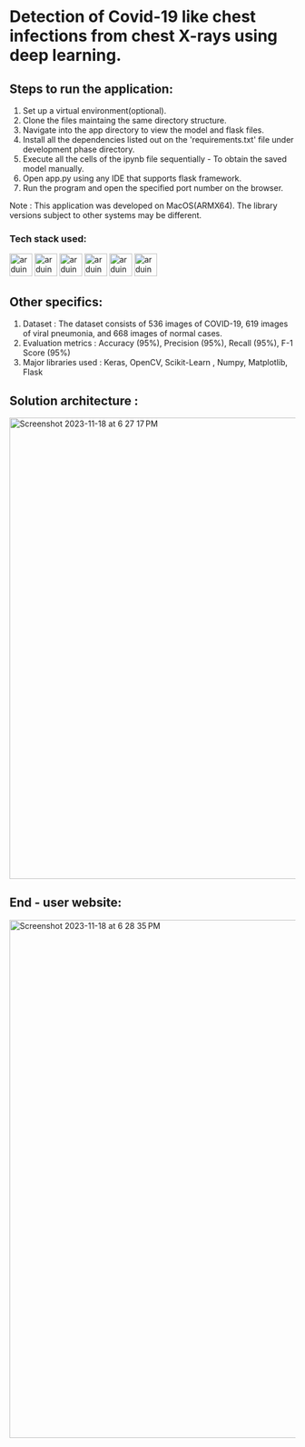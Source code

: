 # Detection of Covid-19 like chest infections from chest X-rays using deep learning.


## Steps to run the application:
1. Set up a virtual environment(optional).
2. Clone the files maintaing the same directory structure.
3. Navigate into the app directory to view the model and flask files.
4. Install all the dependencies listed out on the 'requirements.txt' file under development phase directory.
5. Execute all the cells of the ipynb file sequentially - To obtain the saved model manually.
6. Open app.py using any IDE that supports flask framework.
7. Run the program and open the specified port number on the browser.

Note : This application was developed on MacOS(ARMX64). The library versions subject to other systems may be different.

### Tech stack used:

<img src="https://cdn.worldvectorlogo.com/logos/python-5.svg" alt="arduino" width="40" height="40"/> <img src="https://cdn.worldvectorlogo.com/logos/tensorflow-2.svg" alt="arduino" width="40" height="40"/> <img src="https://cdn.worldvectorlogo.com/logos/numpy-1.svg" alt="arduino" width="40" height="40"/> <img src="https://cdn.worldvectorlogo.com/logos/html-1.svg" alt="arduino" width="40" height="40"/> <img src="https://cdn.worldvectorlogo.com/logos/css-3.svg" alt="arduino" width="40" height="40"/> <img src="https://cdn.worldvectorlogo.com/logos/logo-javascript.svg" alt="arduino" width="40" height="40"/>

## Other specifics:
1. Dataset : The dataset consists of 536 images of COVID-19, 619 images of viral pneumonia, and 668 images of normal cases.
2. Evaluation metrics : Accuracy (95%), Precision (95%), Recall (95%), F-1 Score (95%)
3. Major libraries used : Keras, OpenCV, Scikit-Learn , Numpy, Matplotlib, Flask

## Solution architecture :

<img width="812" alt="Screenshot 2023-11-18 at 6 27 17 PM" src="https://github.com/rulezcasa/X---Ray-classification/assets/108048779/eeb50e15-42eb-41c4-a37c-ab8153ecc6fb">

## End - user website:

<img width="912" alt="Screenshot 2023-11-18 at 6 28 35 PM" src="https://github.com/rulezcasa/X---Ray-classification/assets/108048779/c92e4e5d-0c1b-4bab-9eec-2b92506d55f6">

